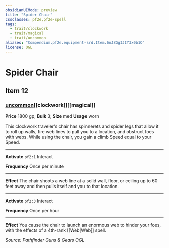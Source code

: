 ```yaml
---
obsidianUIMode: preview
title: "Spider Chair"
cssclasses: pf2e,pf2e-spell
tags:
  - trait/clockwork
  - trait/magical
  - trait/uncommon
aliases: "Compendium.pf2e.equipment-srd.Item.6nJZGgIJIY3x0b1Q"
license: OGL
---
```

# Spider Chair
## Item 12
### [uncommon](uncommon.md "Uncommon Rarity Trait")[[clockwork]][[magical]]


**Price** 1800 gp; 
**Bulk** 3; **Size** med
**Usage** worn

This clockwork traveler's chair has spinnerets and spider legs that allow it to roll up walls, fire web lines to pull you to a location, and obstruct foes with webs. While using the chair, you gain a climb Speed equal to your Speed.

* * *

**Activate** `pf2:1` Interact

**Frequency** Once per minute

* * *

**Effect** The chair shoots a web line at a solid wall, floor, or ceiling up to 60 feet away and then pulls itself and you to that location.

* * *

**Activate** `pf2:3` Interact

**Frequency** Once per hour

* * *

**Effect** You cause the chair to launch an enormous web to hinder your foes, with the effects of a 4th-rank [[Web|Web]] spell.

*Source: Pathfinder Guns & Gears*
*OGL*